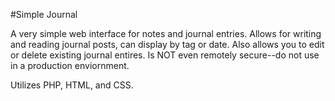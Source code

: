#Simple Journal

A very simple web interface for notes and journal entries. Allows for writing and reading journal posts, can display by tag or date. Also allows you to edit or delete existing journal entires. Is NOT even remotely secure--do not use in a production enviornment.

Utilizes PHP, HTML, and CSS.
